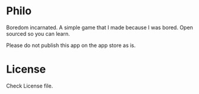 # Philo
Boredom incarnated. A simple game that I made because I was bored. Open sourced so you can learn. 

Please do not publish this app on the app store as is. 

# License
Check License file.
